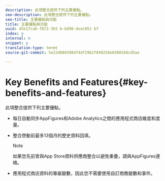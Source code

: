 ```yaml
---
description: 此項整合提供下列主要優點。
seo-description: 此項整合提供下列主要優點。
seo-title: 主要優點與功能
title: 主要優點與功能
uuid: 45e17ca6-f872-3b5 b-bd98-dvac051 b7
index: y
internal: n
snippet: y
translation-type: tm+mt
source-git-commit: 5e22d080398d74df29b1f849258e6500168cd5aa

---
```



# Key Benefits and Features{#key-benefits-and-features}

此項整合提供下列主要優點。

* 每日自動同步AppFigures和Adobe Analytics之間的應用程式商店維度和度量。
* 整合啓動前最多13個月的歷史資料回填。

   >[!NOTE]
   >
   >如果您先前曾與App Store資料供應商整合以避免重疊，請與AppFigures連絡。

* 應用程式商店資料的專屬變數，因此您不需要使用自訂商務變數和事件。


